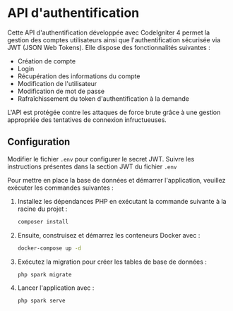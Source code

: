# API d'authentification

Cette API d'authentification développée avec CodeIgniter 4 permet la gestion des comptes utilisateurs ainsi que l'authentification sécurisée via JWT (JSON Web Tokens). Elle dispose des fonctionnalités suivantes :

- Création de compte
- Login
- Récupération des informations du compte
- Modification de l'utilisateur
- Modification de mot de passe
- Rafraîchissement du token d'authentification à la demande

L'API est protégée contre les attaques de force brute grâce à une gestion appropriée des tentatives de connexion infructueuses.

## Configuration

Modifier le fichier `.env` pour configurer le secret JWT.
Suivre les instructions présentes dans la section JWT du fichier `.env`

Pour mettre en place la base de données et démarrer l'application, veuillez exécuter les commandes suivantes :

1. Installez les dépendances PHP en exécutant la commande suivante à la racine du projet :
   ```bash
   composer install
   ```
   
2. Ensuite, construisez et démarrez les conteneurs Docker avec :
   ```bash
   docker-compose up -d
   ```
   
3. Exécutez la migration pour créer les tables de base de données :
   ```bash
   php spark migrate
    ```
   
4. Lancer l'application avec :
   ```bash
   php spark serve
   ```
   

